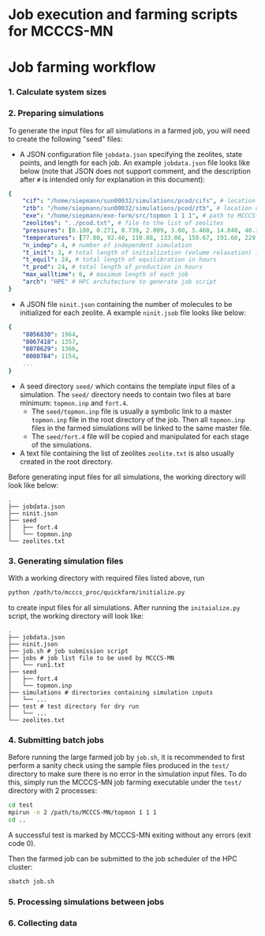 # Job execution and farming scripts for MCCCS-MN
# Job farming workflow
### 1. Calculate system sizes
### 2. Preparing simulations
To generate the input files for all simulations in a farmed job, you will need to create the following "seed" files:

* A JSON configuration file `jobdata.json` specifying the zeolites, state points, and length for each job. An example `jobdata.json` file looks like below (note that JSON does not support comment, and the description after `#` is intended only for explanation in this document):
```yaml
{
    "cif": "/home/siepmann/sun00032/simulations/pcod/cifs", # location of zeolite structures
    "ztb": "/home/siepmann/sun00032/simulations/pcod/ztb", # location of zeolite structuretabulated potentials
    "exe": "/home/siepmann/exe-farm/src/topmon 1 1 1", # path to MCCCS-MN executable, including job-farming command line arguments
    "zeolites": "../pcod.txt", # file to the list of zeolites
    "pressures": [0.100, 0.271, 0.739, 2.009, 3.00, 5.460, 14.840, 40.340], # list of all pressures
    "temperatures": [77.00, 92.40, 110.88, 133.06, 159.67, 191.60, 229.92, 275.90], # list of all temperatures
    "n_indep": 4, # number of independent simulation
    "t_init": 3, # total length of initialization (volume relaxation) in hours
    "t_equil": 24, # total length of equilibration in hours
    "t_prod": 24, # total length of production in hours
    "max_walltime": 6, # maximum length of each job
    "arch": "HPE" # HPC architecture to generate job script
}
```
* A JSON file `ninit.json` containing the number of molecules to be initialized for each zeolite. A example `ninit.jsob` file looks like below:
```yaml
{
    "8056830": 1964,
    "8067418": 1357,
    "8078629": 1366,
    "8080784": 1154,
    ...
}
```
* A seed directory `seed/` which contains the template input files of a simulation. The `seed/` directory needs to contain two files at bare minimum: `topmon.inp` and `fort.4`. 
  * The `seed/topmon.inp` file is usually a symbolic link to a master `topmon.inp` file in the root directory of the job. Then all `topmon.inp` files in the farmed simulations will be linked to the same master file.
  * The `seed/fort.4` file will be copied and manipulated for each stage of the simulations.
* A text file containing the list of zeolites `zeolite.txt` is also usually created in the root directory.

Before generating input files for all simulations, the working directory will look like below:
```
.
├── jobdata.json
├── ninit.json
├── seed
│   ├── fort.4
│   └── topmon.inp
└── zeolites.txt
```
### 3. Generating simulation files
With a working directory with required files listed above, run
```bash
python /path/to/mcccs_proc/quickfarm/initialize.py
```
to create input files for all simulations.
After running the `initaialize.py` script, the working directory will look like:
```
.
├── jobdata.json
├── ninit.json
├── job.sh # job submission script
├── jobs # job list file to be used by MCCCS-MN
│   └── run1.txt
├── seed
│   ├── fort.4
│   └── topmon.inp
├── simulations # directories containing simulation inputs
│   └── ...
├── test # test directory for dry run
│   └── ...
└── zeolites.txt
```
### 4. Submitting batch jobs
Before running the large farmed job by `job.sh`, it is recommended to first perform a sanity check using the sample files produced in the `test/` directory to make sure there is no error in the simulation input files. To do this, simply run the MCCCS-MN job farming executable under the `test/` directory with 2 processes:
```bash
cd test
mpirun -n 2 /path/to/MCCCS-MN/topmon 1 1 1
cd ..
```
A successful test is marked by MCCCS-MN exiting without any errors (exit code 0).

Then the farmed job can be submitted to the job scheduler of the HPC cluster:
```bash
sbatch job.sh
```

### 5. Processing simulations between jobs

### 6. Collecting data
